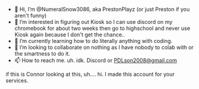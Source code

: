 - 👋 Hi, I’m @NumeralSnow3086, aka PrestonPlayz (or just Preston if you aren't funny)
- 👀 I’m interested in figuring out Kiosk so I can use discord on my chromebook for about two weeks then go to highschool and never use Kiosk again because I don't get the chance..
- 🌱 I’m currently learning how to do literally anything with coding.
- 💞️ I’m looking to collaborate on nothing as I have nobody to colab with or the smartness to do it.
- 📫 How to reach me. uh. idk. Discord or PDLson2008@gmail.com

if this is Connor looking at this, uh.... hi. I made this account for your services.
